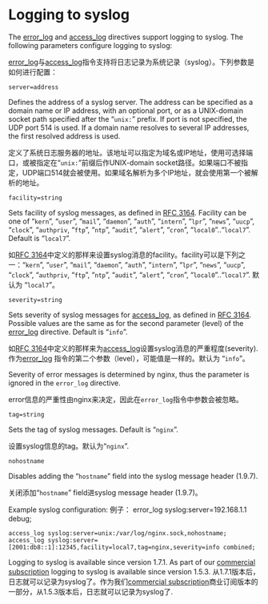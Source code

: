 #  Logging to syslog

The [error_log](http://nginx.org/en/docs/ngx_core_module.html#error_log) and [access_log](http://nginx.org/en/docs/http/ngx_http_log_module.html#access_log) directives support logging to syslog. The following parameters configure logging to syslog:

[error_log](http://nginx.org/en/docs/ngx_core_module.html#error_log)与[access_log](http://nginx.org/en/docs/http/ngx_http_log_module.html#access_log)指令支持将日志记录为系统记录（syslog）。下列参数是如何进行配置：

	server=address

Defines the address of a syslog server. The address can be specified as a domain name or IP address, with an optional port, or as a UNIX-domain socket path specified after the “`unix:`” prefix. If port is not specified, the UDP port 514 is used. If a domain name resolves to several IP addresses, the first resolved address is used.

定义了系统日志服务器的地址。该地址可以指定为域名或IP地址，使用可选择端口，或被指定在“`unix:`”前缀后作UNIX-domain socket路径。如果端口不被指定，UDP端口514就会被使用。如果域名解析为多个IP地址，就会使用第一个被解析的地址。

	facility=string

Sets facility of syslog messages, as defined in [RFC 3164](https://tools.ietf.org/html/rfc3164#section-4.1.1). Facility can be one of “`kern`”, “`user`”, “`mail`”, “`daemon`”, “`auth`”, “`intern`”, “`lpr`”, “`news`”, “`uucp`”, “`clock`”, “`authpriv`, “`ftp`”, “`ntp`”, “`audit`”, “`alert`”, “`cron`”, “`local0`”..“`local7`”. Default is “`local7`”.

如[RFC 3164](https://tools.ietf.org/html/rfc3164#section-4.1.1)中定义的那样来设置syslog消息的facility。facility可以是下列之一：“`kern`”, “`user`”, “`mail`”, “`daemon`”, “`auth`”, “`intern`”, “`lpr`”, “`news`”, “`uucp`”, “`clock`”, “`authpriv`, “`ftp`”, “`ntp`”, “`audit`”, “`alert`”, “`cron`”, “`local0`”..“`local7`”. 默认为 “`local7`”。

	severity=string

Sets severity of syslog messages for [access_log](http://nginx.org/en/docs/http/ngx_http_log_module.html#access_log), as defined in [RFC 3164](https://tools.ietf.org/html/rfc3164#section-4.1.1). Possible values are the same as for the second parameter (level) of the [error_log](http://nginx.org/en/docs/ngx_core_module.html#error_log) directive. Default is “`info`”.

如[RFC 3164](https://tools.ietf.org/html/rfc3164#section-4.1.1)中定义的那样来为[access_log](http://nginx.org/en/docs/http/ngx_http_log_module.html#access_log)设置syslog消息的严重程度(severity).作为[error_log](http://nginx.org/en/docs/ngx_core_module.html#error_log) 指令的第二个参数（level），可能值是一样的。默认为 “`info`”。

Severity of error messages is determined by nginx, thus the parameter is ignored in the `error_log` directive.

error信息的严重性由nginx来决定，因此在`error_log`指令中参数会被忽略。

	tag=string

Sets the tag of syslog messages. Default is “`nginx`”.

设置syslog信息的tag。默认为“`nginx`”.

	nohostname

Disables adding the “`hostname`” field into the syslog message header (1.9.7).

关闭添加“`hostname`” field进syslog message header (1.9.7)。

Example syslog configuration:
例子：
	error_log syslog:server=192.168.1.1 debug;

	access_log syslog:server=unix:/var/log/nginx.sock,nohostname;
	access_log syslog:server=[2001:db8::1]:12345,facility=local7,tag=nginx,severity=info combined;

Logging to syslog is available since version 1.7.1. As part of our [commercial subscription](http://nginx.com/products/?_ga=2.185982761.1294588418.1529202992-2133165853.1528718203) logging to syslog is available since version 1.5.3.
从1.7.1版本后，日志就可以记录为syslog了。作为我们[commercial subscription](http://nginx.com/products/?_ga=2.185982761.1294588418.1529202992-2133165853.1528718203)商业订阅版本的一部分，从1.5.3版本后，日志就可以记录为syslog了.